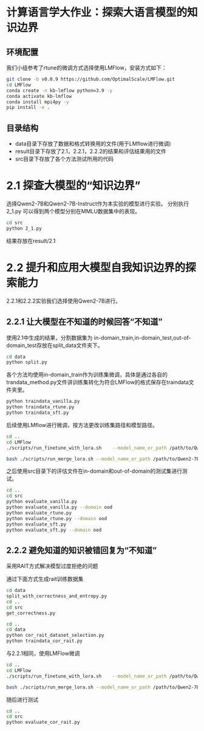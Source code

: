 # 计算语言学大作业：探索大语言模型的知识边界

## 环境配置
我们小组参考了rtune的微调方式选择使用LMFlow，安装方式如下：
```sh
git clone -b v0.0.9 https://github.com/OptimalScale/LMFlow.git
cd LMFlow
conda create -n kb-lmflow python=3.9 -y
conda activate kb-lmflow
conda install mpi4py -y
pip install -e .
```
## 目录结构
* data目录下存放了数据和格式转换用的文件(用于LMflow进行微调)
* result目录下存放了2.1，2.2.1，2.2.2的结果和评估结果用的文件
* src目录下存放了各个方法测试所用的代码

# 2.1 探查⼤模型的“知识边界”
选择Qwen2-7B和Qwen2-7B-Instruct作为本实验的模型进行实验。
分别执行 2_1.py 可以得到两个模型分别在MMLU数据集中的表现。
```sh
cd src
python 2_1.py
```

结果存放在result/2.1

# 2.2 提升和应⽤⼤模型⾃我知识边界的探索能⼒
2.2.1和2.2.2实验我们选择使用Qwen2-7B进行。

## 2.2.1 让⼤模型在不知道的时候回答“不知道”
使用2.1中生成的结果，分割数据集为 in-domain_train,in-domain_test,out-of-domain_test存放在split_data文件夹下。
```sh
cd data
python split.py
```

各个方法均使用in-domain_train作为训练集微调，具体是通过各自的trandata_method.py文件讲训练集转化为符合LMFlow的格式保存在traindata文件夹里。

```sh
python traindata_vanilla.py
python traindata_rtune.py
python traindata_sft.py
```

后续使用LMflow进行微调，按方法更改训练集路径和模型路径。
```sh
cd ..
cd LMFlow
./scripts/run_finetune_with_lora.sh    --model_name_or_path /path/to/Qwen2-7B   --dataset_path  ../data/Qwen2-7B/traindata/sft    --output_lora_path  ../output_models/Qwen2-7B-sft/lora 

bash ./scripts/run_merge_lora.sh --model_name_or_path /path/to/Qwen2-7B --lora_model_path ../output_models/Qwen2-7B-sft/lora --output_model_path ../output_models/Qwen2-7B-sft/merge --device cpu
```

之后使用src目录下的评估文件在in-domain和out-of-domain的测试集进行测试。
```sh
cd ..
cd src
python evaluate_vanilla.py
python evaluate_vanilla.py --domain ood
python evaluate_rtune.py
python evaluate_rtune.py --domain ood
python evaluate_sft.py
python evaluate_sft.py --domain ood
```

## 2.2.2 避免知道的知识被错回复为“不知道”
采用RAIT方式解决模型过度拒绝的问题

通过下面方式生成rait训练数据集
```sh
cd data
split_with_correctness_and_entropy.py
cd ..
cd src
get_correctness.py 

cd ..
cd data
python cor_rait_dataset_selection.py 
python traindata_cor_rait.py
```
与2.2.1相同，使用LMFlow微调
```sh
cd ..
cd LMFlow
./scripts/run_finetune_with_lora.sh    --model_name_or_path /path/to/Qwen2-7B   --dataset_path  ../data/Qwen2-7B/traindata/cor-rait/train/rait_indomain_train.json    --output_lora_path  ../output_models/Qwen2-7B-cor-rait/lora 

bash ./scripts/run_merge_lora.sh --model_name_or_path /path/to/Qwen2-7B --lora_model_path ../output_models/Qwen2-7B-cor-rait/lora --output_model_path ../output_models/Qwen2-7B-cor-rait/merge --device cpu

```
随后进行测试
```sh
cd ..
cd src
python evaluate_cor_rait.py
```
